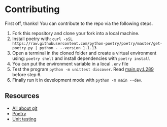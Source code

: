 # Contributing

First off, thanks! You can contribute to the repo via the following steps.

1. Fork this repository and clone your fork into a local machine.
2. Install poetry with: `curl -sSL https://raw.githubusercontent.com/python-poetry/poetry/master/get-poetry.py | python - --version 1.1.13`
3. Open a terminal in the cloned folder and create a virtual environment using: `poetry shell` and install dependencies with `poetry install`
4. You can put the environment variable in a local `.env` file
5. Test the program `python -m unittest discover`. Read [main.py:L289](main.py#L289) before step 6.
6. Finally run it in development mode with `python -m main --dev`.

## Resources

- [All about git](https://stackoverflow.com/q/315911)
- [Poetry](https://python-poetry.org/)
- [Unit testing](https://docs.python.org/3/library/unittest.html)
